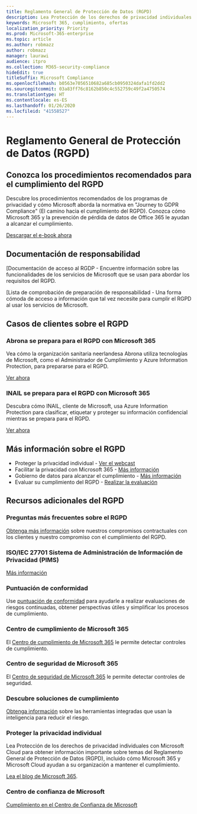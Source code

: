 ```yaml
---
title: Reglamento General de Protección de Datos (RGPD)
description: Lea Protección de los derechos de privacidad individuales con Microsoft Cloud para obtener información importante sobre temas del Reglamento General de Protección de Datos (RGPD), incluido cómo Microsoft 365 y Microsoft Cloud ayudan a su organización a mantener el cumplimiento.
keywords: Microsoft 365, cumplimiento, ofertas
localization_priority: Priority
ms.prod: Microsoft-365-enterprise
ms.topic: article
ms.author: robmazz
author: robmazz
manager: laurawi
audience: itpro
ms.collection: M365-security-compliance
hideEdit: true
titleSuffix: Microsoft Compliance
ms.openlocfilehash: b0563e7056510682a685cb0950324dafa1fd2dd2
ms.sourcegitcommit: 03a83ff76c8162b850c4c552759c49f2a4750574
ms.translationtype: HT
ms.contentlocale: es-ES
ms.lasthandoff: 01/26/2020
ms.locfileid: "41558527"
---
```

# <a name="general-data-protection-regulation-gdpr"></a>Reglamento General de Protección de Datos (RGPD)

## <a name="learn-about-gdpr-compliance-best-practices"></a>Conozca los procedimientos recomendados para el cumplimiento del RGPD

Descubre los procedimientos recomendados de los programas de privacidad y cómo Microsoft aborda la normativa en "Journey to GDPR Compliance" (El camino hacia el cumplimiento del RGPD). Conozca cómo Microsoft 365 y la prevención de pérdida de datos de Office 365 le ayudan a alcanzar el cumplimiento.

[Descargar el e-book ahora](https://go.microsoft.com/fwlink/p/?linkid=2048383)

## <a name="accountability-documentation"></a>Documentación de responsabilidad

[Documentación de acceso al RGDP - Encuentre información sobre las funcionalidades de los servicios de Microsoft que se usan para abordar los requisitos del RGPD.

[Lista de comprobación de preparación de responsabilidad - Una forma cómoda de acceso a información que tal vez necesite para cumplir el RGPD al usar los servicios de Microsoft.

## <a name="gdpr-customer-stories"></a>Casos de clientes sobre el RGPD

### <a name="abrona-prepares-for-gdpr-with-microsoft-365"></a>Abrona se prepara para el RGPD con Microsoft 365

Vea cómo la organización sanitaria neerlandesa Abrona utiliza tecnologías de Microsoft, como el Administrador de Cumplimiento y Azure Information Protection, para prepararse para el RGPD.

[Ver ahora](https://go.microsoft.com/fwlink/p/?linkid=2048705)

### <a name="inail-prepares-for-gdpr-with-microsoft-365"></a>INAIL se prepara para el RGPD con Microsoft 365

Descubra cómo INAIL, cliente de Microsoft, usa Azure Information Protection para clasificar, etiquetar y proteger su información confidencial mientras se prepara para el RGPD.

[Ver ahora](https://go.microsoft.com/fwlink/p/?linkid=2048894)

## <a name="more-information-on-gdpr"></a>Más información sobre el RGPD

- Proteger la privacidad individual - [Ver el webcast](https://go.microsoft.com/fwlink/p/?linkid=2048711)
- Facilitar la privacidad con Microsoft 365 - [Más información](https://go.microsoft.com/fwlink/p/?linkid=2048712)
- Gobierno de datos para alcanzar el cumplimiento - [Más información](https://go.microsoft.com/fwlink/p/?linkid=2052751)
- Evaluar su cumplimiento del RGPD - [Realizar la evaluación](https://go.microsoft.com/fwlink/?linkid=2048712)

## <a name="additional-gdpr-resources"></a>Recursos adicionales del RGPD

### <a name="gdpr-faq"></a>Preguntas más frecuentes sobre el RGPD

[Obtenga más información](https://www.microsoft.com/trust-center/privacy/gdpr-faqs) sobre nuestros compromisos contractuales con los clientes y nuestro compromiso con el cumplimiento del RGPD.

### <a name="isoiec-27701-privacy-information-management-system-pims"></a>ISO/IEC 27701 Sistema de Administración de Información de Privacidad (PIMS)

[Más información](offering-iso-27701.md)

### <a name="compliance-score"></a>Puntuación de conformidad

Use [puntuación de conformidad](compliance-score.md) para ayudarle a realizar evaluaciones de riesgos continuadas, obtener perspectivas útiles y simplificar los procesos de cumplimiento.

### <a name="microsoft-365-compliance-center"></a>Centro de cumplimiento de Microsoft 365

El [Centro de cumplimiento de Microsoft 365](microsoft-365-compliance-center.md) le permite detectar controles de cumplimiento.

### <a name="microsoft-365-security-center"></a>Centro de seguridad de Microsoft 365

El [Centro de seguridad de Microsoft 365](https://docs.microsoft.com/microsoft-365/security/mtp/overview-security-center) le permite detectar controles de seguridad.

### <a name="discover-compliance-solutions"></a>Descubre soluciones de cumplimiento

[Obtenga información](https://products.office.com/business/security-and-compliance/compliance-solutions) sobre las herramientas integradas que usan la inteligencia para reducir el riesgo.

### <a name="safeguard-individual-privacy"></a>Proteger la privacidad individual

Lea Protección de los derechos de privacidad individuales con Microsoft Cloud para obtener información importante sobre temas del Reglamento General de Protección de Datos (RGPD), incluido cómo Microsoft 365 y Microsoft Cloud ayudan a su organización a mantener el cumplimiento.

[Lea el blog de Microsoft 365](https://go.microsoft.com/fwlink/p/?linkid=2048733).

### <a name="microsoft-trust-center"></a>Centro de confianza de Microsoft

[Cumplimiento en el Centro de Confianza de Microsoft](https://www.microsoft.com/trust-center/compliance/compliance-overview)
